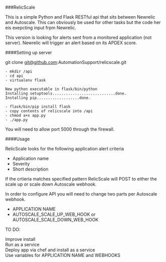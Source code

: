 ###RelicScale

This is a simple Python and Flask RESTful api that sits between Newrelic and Autoscale. This can obviously be used for other tasks but the code her eis exepcting input frpm Newrelic.

This version is looking for alerts sent from a monitored application (not server). Newrelic will trigger an alert based on its APDEX score.


####Setting up server

git clone git@github.com:AutomationSupport/relicscale.git

```
- mkdir /api
- cd api
- virtualenv flask

New python executable in flask/bin/python
Installing setuptools............................done.
Installing pip...................done.

- flask/bin/pip install flask
- copy contents of relicscale into /api
- chmod a+x app.py
- ./app.py
```

You will need to allow port 5000 through the firewall.  

####Usage

RelicScale looks for the following application alert criteria

- Application name
- Severity
- Short description

If the crtieria matches specified pattern RelicScale will POST to either the scale up or scale down Autoscale webhook.

In order to configure API you will need to change two parts per Autoscale webhook.  

- APPLICATION NAME
- AUTOSCALE_SCALE_UP_WEB_HOOK or AUTOSCALE_SCALE_DOWN_WEB_HOOK

TO DO:

Improve install  
Run as a service  
Deploy app via chef and install as a service  
Use variables for APPLICATION NAME and WEBHOOKS  

